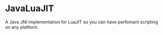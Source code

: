 # JavaLuaJIT
A Java JNI implementation for LuaJIT so you can have perfomant scripting on any platform.

